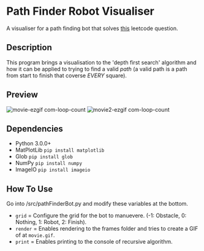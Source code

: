 # Path Finder Robot Visualiser

A visualiser for a path finding bot that solves [this]([https://html-preview.github.io/?url=https://raw.githubusercontent.com/andrew1k3/dortmund/main/index.html](https://leetcode.com/problems/unique-paths-iii/description/)) leetcode question. 

## Description

This program brings a visualisation to the 'depth first search' algorithm and how it can be applied to trying to find a valid _path_ (a valid path is a path from start to finish that coverse _EVERY_ square).

## Preview

![movie-ezgif com-loop-count](https://github.com/andrew1k3/pathFinder/assets/95467716/67a24ecd-8d70-40cf-8fa9-a13d1d4dfe85)
![movie2-ezgif com-loop-count](https://github.com/andrew1k3/pathFinder/assets/95467716/7d97095e-82e2-4441-8f59-b222968d1daa)

## Dependencies

- Python 3.0.0+
- MatPlotLib `pip install matplotlib`
- Glob `pip install glob`
- NumPy `pip install numpy`
- ImageIO `pip install imageio`

## How To Use

Go into /src/pathFinderBot.py and modify these variables at the bottom.
- `grid` = Configure the grid for the bot to manuevere. (-1: Obstacle, 0: Nothing, 1: Robot, 2: Finish).
- `render` = Enables rendering to the frames folder and tries to create a GIF of at `movie.gif`.
- `print` = Enables printing to the console of recursive algorithm.
